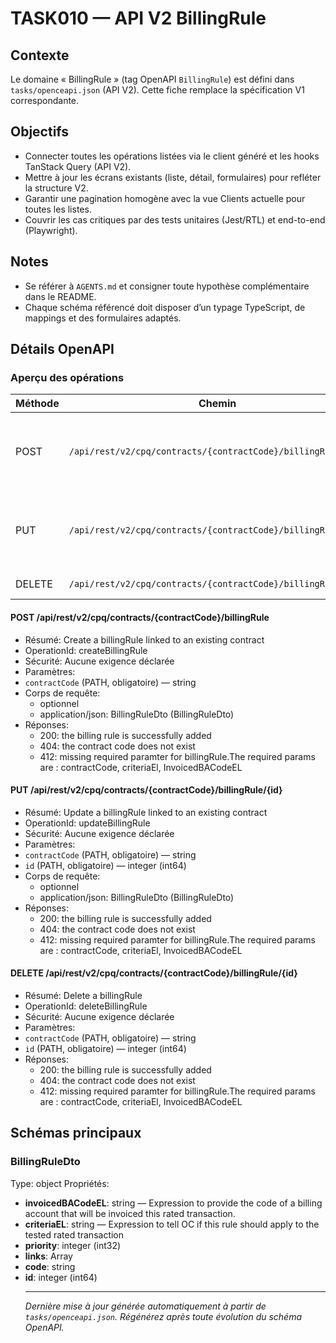 # TASK010 — API V2 BillingRule

## Contexte
Le domaine « BillingRule » (tag OpenAPI `BillingRule`) est défini dans `tasks/openceapi.json` (API V2). Cette fiche remplace la spécification V1 correspondante.

## Objectifs
- Connecter toutes les opérations listées via le client généré et les hooks TanStack Query (API V2).
- Mettre à jour les écrans existants (liste, détail, formulaires) pour refléter la structure V2.
- Garantir une pagination homogène avec la vue Clients actuelle pour toutes les listes.
- Couvrir les cas critiques par des tests unitaires (Jest/RTL) et end-to-end (Playwright).

## Notes
- Se référer à `AGENTS.md` et consigner toute hypothèse complémentaire dans le README.
- Chaque schéma référencé doit disposer d’un typage TypeScript, de mappings et des formulaires adaptés.

## Détails OpenAPI

### Aperçu des opérations

| Méthode | Chemin | Résumé | OperationId |
| --- | --- | --- | --- |
| POST | `/api/rest/v2/cpq/contracts/{contractCode}/billingRule` | Create a billingRule linked to an existing contract | createBillingRule |
| PUT | `/api/rest/v2/cpq/contracts/{contractCode}/billingRule/{id}` | Update a billingRule linked to an existing contract | updateBillingRule |
| DELETE | `/api/rest/v2/cpq/contracts/{contractCode}/billingRule/{id}` | Delete a billingRule | deleteBillingRule |

#### POST /api/rest/v2/cpq/contracts/{contractCode}/billingRule

- Résumé: Create a billingRule linked to an existing contract
- OperationId: createBillingRule
- Sécurité: Aucune exigence déclarée
- Paramètres:
- `contractCode` (PATH, obligatoire) — string
- Corps de requête:
  - optionnel
  - application/json: BillingRuleDto (BillingRuleDto)
- Réponses:
  - 200: the billing rule is successfully added
  - 404: the contract code does not exist
  - 412: missing required paramter for billingRule.The required params are : contractCode, criteriaEl, InvoicedBACodeEL

#### PUT /api/rest/v2/cpq/contracts/{contractCode}/billingRule/{id}

- Résumé: Update a billingRule linked to an existing contract
- OperationId: updateBillingRule
- Sécurité: Aucune exigence déclarée
- Paramètres:
- `contractCode` (PATH, obligatoire) — string
- `id` (PATH, obligatoire) — integer (int64)
- Corps de requête:
  - optionnel
  - application/json: BillingRuleDto (BillingRuleDto)
- Réponses:
  - 200: the billing rule is successfully added
  - 404: the contract code does not exist
  - 412: missing required paramter for billingRule.The required params are : contractCode, criteriaEl, InvoicedBACodeEL

#### DELETE /api/rest/v2/cpq/contracts/{contractCode}/billingRule/{id}

- Résumé: Delete a billingRule
- OperationId: deleteBillingRule
- Sécurité: Aucune exigence déclarée
- Paramètres:
- `contractCode` (PATH, obligatoire) — string
- `id` (PATH, obligatoire) — integer (int64)
- Réponses:
  - 200: the billing rule is successfully added
  - 404: the contract code does not exist
  - 412: missing required paramter for billingRule.The required params are : contractCode, criteriaEl, InvoicedBACodeEL

## Schémas principaux

### BillingRuleDto
Type: object
Propriétés:
- **invoicedBACodeEL**: string — Expression to provide the code of a billing account that will be invoiced this rated transaction.
- **criteriaEL**: string — Expression to tell OC if this rule should apply to the tested rated transaction
- **priority**: integer (int32)
- **links**: Array<object>
- **code**: string
- **id**: integer (int64)

---

_Dernière mise à jour générée automatiquement à partir de `tasks/openceapi.json`. Régénérez après toute évolution du schéma OpenAPI._

